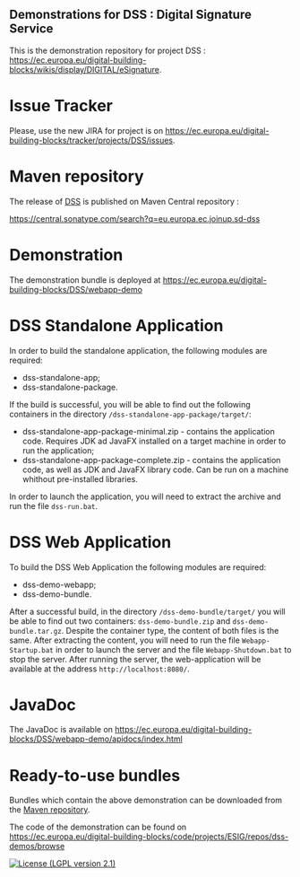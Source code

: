 ## Demonstrations for DSS : Digital Signature Service

This is the demonstration repository for project DSS : https://ec.europa.eu/digital-building-blocks/wikis/display/DIGITAL/eSignature. 

# Issue Tracker

Please, use the new JIRA for project is on https://ec.europa.eu/digital-building-blocks/tracker/projects/DSS/issues. 

# Maven repository

The release of [DSS](https://github.com/esig/dss) is published on Maven Central repository : 

https://central.sonatype.com/search?q=eu.europa.ec.joinup.sd-dss

# Demonstration

The demonstration bundle is deployed at https://ec.europa.eu/digital-building-blocks/DSS/webapp-demo

# DSS Standalone Application

In order to build the standalone application, the following modules are required:

 * dss-standalone-app;
 * dss-standalone-package.
 
If the build is successful, you will be able to find out the following containers in the directory `/dss-standalone-app-package/target/`:

 * dss-standalone-app-package-minimal.zip - contains the application code. Requires JDK ad JavaFX installed on a target machine in order to run the application;
 * dss-standalone-app-package-complete.zip - contains the application code, as well as JDK and JavaFX library code. Can be run on a machine whithout pre-installed libraries.

In order to launch the application, you will need to extract the archive and run the file `dss-run.bat`.

# DSS Web Application

To build the DSS Web Application the following modules are required:

 * dss-demo-webapp;
 * dss-demo-bundle.
 
After a successful build, in the directory `/dss-demo-bundle/target/` you will be able to find out two containers: `dss-demo-bundle.zip` and `dss-demo-bundle.tar.gz`. Despite the container type, the content of both files is the same. After extracting the content, you will need to run the file `Webapp-Startup.bat` in order to launch the server and the file `Webapp-Shutdown.bat` to stop the server. After running the server, the web-application will be available at the address `http://localhost:8080/`.

# JavaDoc

The JavaDoc is available on https://ec.europa.eu/digital-building-blocks/DSS/webapp-demo/apidocs/index.html

# Ready-to-use bundles

Bundles which contain the above demonstration can be downloaded from the [Maven repository](https://ec.europa.eu/digital-building-blocks/artifact/service/rest/repository/browse/esignaturedss/eu/europa/ec/joinup/sd-dss/dss-demo-bundle/).

The code of the demonstration can be found on https://ec.europa.eu/digital-building-blocks/code/projects/ESIG/repos/dss-demos/browse

[![License (LGPL version 2.1)](https://img.shields.io/badge/license-GNU%20LGPL%20version%202.1-blue.svg?style=flat-square)](https://www.gnu.org/licenses/lgpl-2.1.html)